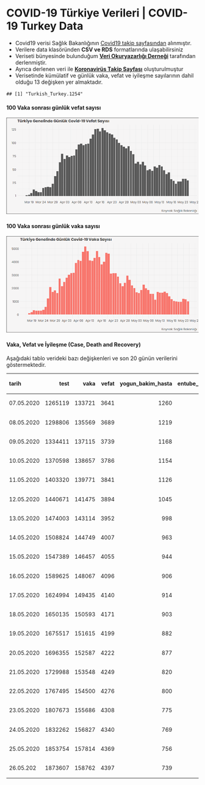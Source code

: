 COVID-19 Türkiye Verileri | COVID-19 Turkey Data
================

  - Covid19 verisi Sağlık Bakanlığının [Covid19 takip
    sayfasından](https://covid19.saglik.gov.tr/) alınmıştır.
  - Verilere data klasöründen **CSV ve RDS** formatlarında
    ulaşabilirsiniz
  - Veriseti bünyesinde bulunduğum **[Veri Okuryazarlığı
    Derneği](https://twitter.com/voydorg)** tarafından derlenmiştir.
  - Ayrıca derlenen veri ile **[Koronavirüs Takip
    Sayfası](https://veribulteni.voyd.org.tr/koronavirus-takip/)**
    oluşturulmuştur
  - Verisetinde kümülatif ve günlük vaka, vefat ve iyileşme sayılarının
    dahil olduğu 13 değişken yer almaktadır.

<!-- end list -->

    ## [1] "Turkish_Turkey.1254"

#### 100 Vaka sonrası günlük vefat sayısı

![](README_files/figure-gfm/unnamed-chunk-2-1.png)<!-- -->

#### 100 Vaka sonrası günlük vaka sayısı

![](README_files/figure-gfm/unnamed-chunk-3-1.png)<!-- -->

#### Vaka, Vefat ve İyileşme (Case, Death and Recovery)

Aşağıdaki tablo verideki bazı değişkenleri ve son 20 günün verilerini
göstermektedir.

<table>

<thead>

<tr>

<th style="text-align:left;">

tarih

</th>

<th style="text-align:right;">

test

</th>

<th style="text-align:right;">

vaka

</th>

<th style="text-align:right;">

vefat

</th>

<th style="text-align:right;">

yogun\_bakim\_hasta

</th>

<th style="text-align:right;">

entube\_hasta

</th>

<th style="text-align:right;">

iyilesme

</th>

<th style="text-align:right;">

gunluk\_vefat

</th>

<th style="text-align:right;">

gunluk\_vaka

</th>

</tr>

</thead>

<tbody>

<tr>

<td style="text-align:left;">

07.05.2020

</td>

<td style="text-align:right;">

1265119

</td>

<td style="text-align:right;">

133721

</td>

<td style="text-align:right;">

3641

</td>

<td style="text-align:right;">

1260

</td>

<td style="text-align:right;">

665

</td>

<td style="text-align:right;">

82984

</td>

<td style="text-align:right;">

57

</td>

<td style="text-align:right;">

1977

</td>

</tr>

<tr>

<td style="text-align:left;">

08.05.2020

</td>

<td style="text-align:right;">

1298806

</td>

<td style="text-align:right;">

135569

</td>

<td style="text-align:right;">

3689

</td>

<td style="text-align:right;">

1219

</td>

<td style="text-align:right;">

653

</td>

<td style="text-align:right;">

86396

</td>

<td style="text-align:right;">

48

</td>

<td style="text-align:right;">

1848

</td>

</tr>

<tr>

<td style="text-align:left;">

09.05.2020

</td>

<td style="text-align:right;">

1334411

</td>

<td style="text-align:right;">

137115

</td>

<td style="text-align:right;">

3739

</td>

<td style="text-align:right;">

1168

</td>

<td style="text-align:right;">

628

</td>

<td style="text-align:right;">

89480

</td>

<td style="text-align:right;">

50

</td>

<td style="text-align:right;">

1546

</td>

</tr>

<tr>

<td style="text-align:left;">

10.05.2020

</td>

<td style="text-align:right;">

1370598

</td>

<td style="text-align:right;">

138657

</td>

<td style="text-align:right;">

3786

</td>

<td style="text-align:right;">

1154

</td>

<td style="text-align:right;">

598

</td>

<td style="text-align:right;">

92691

</td>

<td style="text-align:right;">

47

</td>

<td style="text-align:right;">

1542

</td>

</tr>

<tr>

<td style="text-align:left;">

11.05.2020

</td>

<td style="text-align:right;">

1403320

</td>

<td style="text-align:right;">

139771

</td>

<td style="text-align:right;">

3841

</td>

<td style="text-align:right;">

1126

</td>

<td style="text-align:right;">

578

</td>

<td style="text-align:right;">

95780

</td>

<td style="text-align:right;">

55

</td>

<td style="text-align:right;">

1114

</td>

</tr>

<tr>

<td style="text-align:left;">

12.05.2020

</td>

<td style="text-align:right;">

1440671

</td>

<td style="text-align:right;">

141475

</td>

<td style="text-align:right;">

3894

</td>

<td style="text-align:right;">

1045

</td>

<td style="text-align:right;">

576

</td>

<td style="text-align:right;">

98889

</td>

<td style="text-align:right;">

53

</td>

<td style="text-align:right;">

1704

</td>

</tr>

<tr>

<td style="text-align:left;">

13.05.2020

</td>

<td style="text-align:right;">

1474003

</td>

<td style="text-align:right;">

143114

</td>

<td style="text-align:right;">

3952

</td>

<td style="text-align:right;">

998

</td>

<td style="text-align:right;">

535

</td>

<td style="text-align:right;">

101715

</td>

<td style="text-align:right;">

58

</td>

<td style="text-align:right;">

1639

</td>

</tr>

<tr>

<td style="text-align:left;">

14.05.2020

</td>

<td style="text-align:right;">

1508824

</td>

<td style="text-align:right;">

144749

</td>

<td style="text-align:right;">

4007

</td>

<td style="text-align:right;">

963

</td>

<td style="text-align:right;">

508

</td>

<td style="text-align:right;">

104030

</td>

<td style="text-align:right;">

55

</td>

<td style="text-align:right;">

1635

</td>

</tr>

<tr>

<td style="text-align:left;">

15.05.2020

</td>

<td style="text-align:right;">

1547389

</td>

<td style="text-align:right;">

146457

</td>

<td style="text-align:right;">

4055

</td>

<td style="text-align:right;">

944

</td>

<td style="text-align:right;">

490

</td>

<td style="text-align:right;">

106133

</td>

<td style="text-align:right;">

48

</td>

<td style="text-align:right;">

1708

</td>

</tr>

<tr>

<td style="text-align:left;">

16.05.2020

</td>

<td style="text-align:right;">

1589625

</td>

<td style="text-align:right;">

148067

</td>

<td style="text-align:right;">

4096

</td>

<td style="text-align:right;">

906

</td>

<td style="text-align:right;">

474

</td>

<td style="text-align:right;">

108137

</td>

<td style="text-align:right;">

41

</td>

<td style="text-align:right;">

1610

</td>

</tr>

<tr>

<td style="text-align:left;">

17.05.2020

</td>

<td style="text-align:right;">

1624994

</td>

<td style="text-align:right;">

149435

</td>

<td style="text-align:right;">

4140

</td>

<td style="text-align:right;">

914

</td>

<td style="text-align:right;">

468

</td>

<td style="text-align:right;">

109962

</td>

<td style="text-align:right;">

44

</td>

<td style="text-align:right;">

1368

</td>

</tr>

<tr>

<td style="text-align:left;">

18.05.2020

</td>

<td style="text-align:right;">

1650135

</td>

<td style="text-align:right;">

150593

</td>

<td style="text-align:right;">

4171

</td>

<td style="text-align:right;">

903

</td>

<td style="text-align:right;">

463

</td>

<td style="text-align:right;">

111577

</td>

<td style="text-align:right;">

31

</td>

<td style="text-align:right;">

1158

</td>

</tr>

<tr>

<td style="text-align:left;">

19.05.2020

</td>

<td style="text-align:right;">

1675517

</td>

<td style="text-align:right;">

151615

</td>

<td style="text-align:right;">

4199

</td>

<td style="text-align:right;">

882

</td>

<td style="text-align:right;">

455

</td>

<td style="text-align:right;">

112895

</td>

<td style="text-align:right;">

28

</td>

<td style="text-align:right;">

1022

</td>

</tr>

<tr>

<td style="text-align:left;">

20.05.2020

</td>

<td style="text-align:right;">

1696355

</td>

<td style="text-align:right;">

152587

</td>

<td style="text-align:right;">

4222

</td>

<td style="text-align:right;">

877

</td>

<td style="text-align:right;">

445

</td>

<td style="text-align:right;">

113987

</td>

<td style="text-align:right;">

23

</td>

<td style="text-align:right;">

972

</td>

</tr>

<tr>

<td style="text-align:left;">

21.05.2020

</td>

<td style="text-align:right;">

1729988

</td>

<td style="text-align:right;">

153548

</td>

<td style="text-align:right;">

4249

</td>

<td style="text-align:right;">

820

</td>

<td style="text-align:right;">

424

</td>

<td style="text-align:right;">

114990

</td>

<td style="text-align:right;">

27

</td>

<td style="text-align:right;">

961

</td>

</tr>

<tr>

<td style="text-align:left;">

22.05.2020

</td>

<td style="text-align:right;">

1767495

</td>

<td style="text-align:right;">

154500

</td>

<td style="text-align:right;">

4276

</td>

<td style="text-align:right;">

800

</td>

<td style="text-align:right;">

401

</td>

<td style="text-align:right;">

116111

</td>

<td style="text-align:right;">

27

</td>

<td style="text-align:right;">

952

</td>

</tr>

<tr>

<td style="text-align:left;">

23.05.2020

</td>

<td style="text-align:right;">

1807673

</td>

<td style="text-align:right;">

155686

</td>

<td style="text-align:right;">

4308

</td>

<td style="text-align:right;">

775

</td>

<td style="text-align:right;">

388

</td>

<td style="text-align:right;">

117602

</td>

<td style="text-align:right;">

32

</td>

<td style="text-align:right;">

1186

</td>

</tr>

<tr>

<td style="text-align:left;">

24.05.2020

</td>

<td style="text-align:right;">

1832262

</td>

<td style="text-align:right;">

156827

</td>

<td style="text-align:right;">

4340

</td>

<td style="text-align:right;">

769

</td>

<td style="text-align:right;">

385

</td>

<td style="text-align:right;">

118694

</td>

<td style="text-align:right;">

32

</td>

<td style="text-align:right;">

1141

</td>

</tr>

<tr>

<td style="text-align:left;">

25.05.2020

</td>

<td style="text-align:right;">

1853754

</td>

<td style="text-align:right;">

157814

</td>

<td style="text-align:right;">

4369

</td>

<td style="text-align:right;">

756

</td>

<td style="text-align:right;">

371

</td>

<td style="text-align:right;">

120015

</td>

<td style="text-align:right;">

29

</td>

<td style="text-align:right;">

987

</td>

</tr>

<tr>

<td style="text-align:left;">

26.05.202

</td>

<td style="text-align:right;">

1873607

</td>

<td style="text-align:right;">

158762

</td>

<td style="text-align:right;">

4397

</td>

<td style="text-align:right;">

739

</td>

<td style="text-align:right;">

338

</td>

<td style="text-align:right;">

121507

</td>

<td style="text-align:right;">

28

</td>

<td style="text-align:right;">

948

</td>

</tr>

</tbody>

</table>
